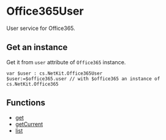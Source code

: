 <!-- Type your summary here -->
# Office365User

User service for Office365.

## Get an instance

Get it from `user` attribute of `Office365` instance.

```4d
var $user : cs.NetKit.Office365User
$user:=$office365.user // with $office365 an instance of cs.NetKit.Office365
```

## Functions

- [get](https://github.com/4d/4D-NetKit#office365userget)
- [getCurrent](https://github.com/4d/4D-NetKit#office365usergetcurrent)
- [list](https://github.com/4d/4D-NetKit#office365userlist)